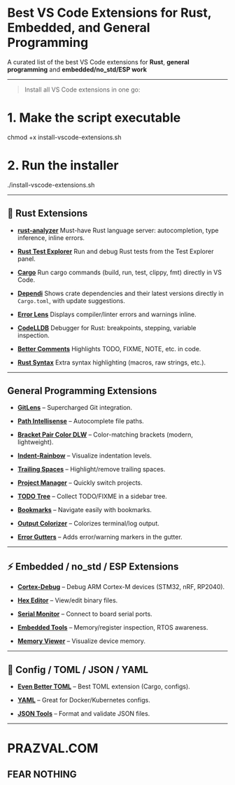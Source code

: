 # Best VS Code Extensions for Rust, Embedded, and General Programming

A curated list of the best VS Code extensions for **Rust**, **general programming** and **embedded/no_std/ESP work**

---

> Install all VS Code extensions in one go:


# 1. Make the script executable
chmod +x install-vscode-extensions.sh

# 2. Run the installer
./install-vscode-extensions.sh

---

## 🦀 Rust Extensions

- **[rust-analyzer](https://marketplace.visualstudio.com/items?itemName=rust-lang.rust-analyzer)**
  Must-have Rust language server: autocompletion, type inference, inline errors.

- **[Rust Test Explorer](https://marketplace.visualstudio.com/items?itemName=swellaby.vscode-rust-test-adapter)**
  Run and debug Rust tests from the Test Explorer panel.

- **[Cargo](https://marketplace.visualstudio.com/items?itemName=panicbit.cargo)**
  Run cargo commands (build, run, test, clippy, fmt) directly in VS Code.

- **[Dependi](https://marketplace.visualstudio.com/items?itemName=fill-labs.dependi)**
  Shows crate dependencies and their latest versions directly in `Cargo.toml`, with update suggestions.

- **[Error Lens](https://marketplace.visualstudio.com/items?itemName=usernamehw.errorlens)**
  Displays compiler/linter errors and warnings inline.

- **[CodeLLDB](https://marketplace.visualstudio.com/items?itemName=vadimcn.vscode-lldb)**
  Debugger for Rust: breakpoints, stepping, variable inspection.

- **[Better Comments](https://marketplace.visualstudio.com/items?itemName=aaron-bond.better-comments)**
  Highlights TODO, FIXME, NOTE, etc. in code.

- **[Rust Syntax](https://marketplace.visualstudio.com/items?itemName=rust-lang.rust)**
  Extra syntax highlighting (macros, raw strings, etc.).

---

## General Programming Extensions

- **[GitLens](https://marketplace.visualstudio.com/items?itemName=eamodio.gitlens)** – Supercharged Git integration.

- **[Path Intellisense](https://marketplace.visualstudio.com/items?itemName=christian-kohler.path-intellisense)** – Autocomplete file paths.

- **[Bracket Pair Color DLW](https://marketplace.visualstudio.com/items?itemName=BracketPairColorDLW.bracket-pair-color-dlw)** – Color-matching brackets (modern, lightweight).

- **[Indent-Rainbow](https://marketplace.visualstudio.com/items?itemName=oderwat.indent-rainbow)** – Visualize indentation levels.

- **[Trailing Spaces](https://marketplace.visualstudio.com/items?itemName=shardulm94.trailing-spaces)** – Highlight/remove trailing spaces.

- **[Project Manager](https://marketplace.visualstudio.com/items?itemName=alefragnani.project-manager)** – Quickly switch projects.

- **[TODO Tree](https://marketplace.visualstudio.com/items?itemName=Gruntfuggly.todo-tree)** – Collect TODO/FIXME in a sidebar tree.

- **[Bookmarks](https://marketplace.visualstudio.com/items?itemName=alefragnani.bookmarks)** – Navigate easily with bookmarks.

- **[Output Colorizer](https://marketplace.visualstudio.com/items?itemName=IBM.output-colorizer)** – Colorizes terminal/log output.

- **[Error Gutters](https://marketplace.visualstudio.com/items?itemName=usernamehw.errorlens)** – Adds error/warning markers in the gutter.

---

## ⚡ Embedded / no_std / ESP Extensions

- **[Cortex-Debug](https://marketplace.visualstudio.com/items?itemName=marus25.cortex-debug)** – Debug ARM Cortex-M devices (STM32, nRF, RP2040).

- **[Hex Editor](https://marketplace.visualstudio.com/items?itemName=ms-vscode.hexeditor)** – View/edit binary files.

- **[Serial Monitor](https://marketplace.visualstudio.com/items?itemName=ms-vscode.vscode-serial-monitor)** – Connect to board serial ports.

- **[Embedded Tools](https://marketplace.visualstudio.com/items?itemName=ms-vscode.vscode-embedded-tools)** – Memory/register inspection, RTOS awareness.

- **[Memory Viewer](https://marketplace.visualstudio.com/items?itemName=benoitf.memory-viewer)** – Visualize device memory.

---

## 📝 Config / TOML / JSON / YAML

- **[Even Better TOML](https://marketplace.visualstudio.com/items?itemName=tamasfe.even-better-toml)** – Best TOML extension (Cargo, configs).

- **[YAML](https://marketplace.visualstudio.com/items?itemName=redhat.vscode-yaml)** – Great for Docker/Kubernetes configs.

- **[JSON Tools](https://marketplace.visualstudio.com/items?itemName=eriklynd.json-tools)** – Format and validate JSON files.

---

# PRAZVAL.COM
## FEAR NOTHING